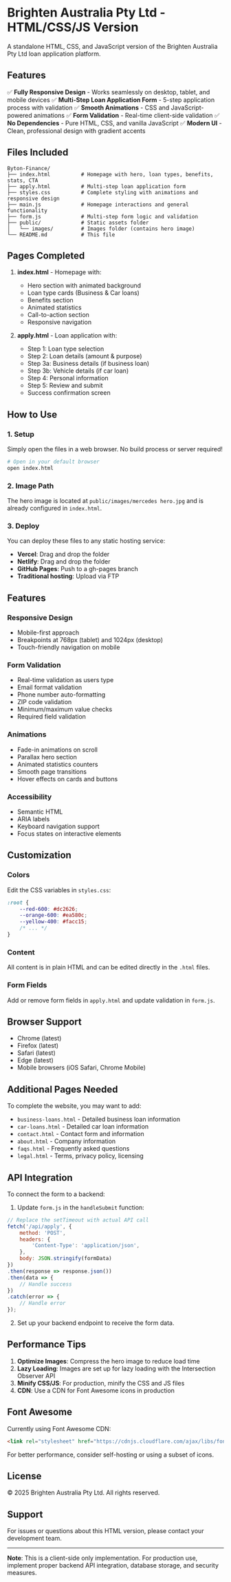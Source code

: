 # Brighten Australia Pty Ltd - HTML/CSS/JS Version

A standalone HTML, CSS, and JavaScript version of the Brighten Australia Pty Ltd loan application platform.

## Features

✅ **Fully Responsive Design** - Works seamlessly on desktop, tablet, and mobile devices
✅ **Multi-Step Loan Application Form** - 5-step application process with validation
✅ **Smooth Animations** - CSS and JavaScript-powered animations
✅ **Form Validation** - Real-time client-side validation
✅ **No Dependencies** - Pure HTML, CSS, and vanilla JavaScript
✅ **Modern UI** - Clean, professional design with gradient accents

## Files Included

```
Byton-Finance/
├── index.html          # Homepage with hero, loan types, benefits, stats, CTA
├── apply.html          # Multi-step loan application form
├── styles.css          # Complete styling with animations and responsive design
├── main.js             # Homepage interactions and general functionality
├── form.js             # Multi-step form logic and validation
├── public/             # Static assets folder
│   └── images/         # Images folder (contains hero image)
└── README.md           # This file
```

## Pages Completed

1. **index.html** - Homepage with:
   - Hero section with animated background
   - Loan type cards (Business & Car loans)
   - Benefits section
   - Animated statistics
   - Call-to-action section
   - Responsive navigation

2. **apply.html** - Loan application with:
   - Step 1: Loan type selection
   - Step 2: Loan details (amount & purpose)
   - Step 3a: Business details (if business loan)
   - Step 3b: Vehicle details (if car loan)
   - Step 4: Personal information
   - Step 5: Review and submit
   - Success confirmation screen

## How to Use

### 1. Setup

Simply open the files in a web browser. No build process or server required!

```bash
# Open in your default browser
open index.html
```

### 2. Image Path

The hero image is located at `public/images/mercedes hero.jpg` and is already configured in `index.html`.

### 3. Deploy

You can deploy these files to any static hosting service:
- **Vercel**: Drag and drop the folder
- **Netlify**: Drag and drop the folder
- **GitHub Pages**: Push to a gh-pages branch
- **Traditional hosting**: Upload via FTP

## Features

### Responsive Design
- Mobile-first approach
- Breakpoints at 768px (tablet) and 1024px (desktop)
- Touch-friendly navigation on mobile

### Form Validation
- Real-time validation as users type
- Email format validation
- Phone number auto-formatting
- ZIP code validation
- Minimum/maximum value checks
- Required field validation

### Animations
- Fade-in animations on scroll
- Parallax hero section
- Animated statistics counters
- Smooth page transitions
- Hover effects on cards and buttons

### Accessibility
- Semantic HTML
- ARIA labels
- Keyboard navigation support
- Focus states on interactive elements

## Customization

### Colors
Edit the CSS variables in `styles.css`:
```css
:root {
    --red-600: #dc2626;
    --orange-600: #ea580c;
    --yellow-400: #facc15;
    /* ... */
}
```

### Content
All content is in plain HTML and can be edited directly in the `.html` files.

### Form Fields
Add or remove form fields in `apply.html` and update validation in `form.js`.

## Browser Support

- Chrome (latest)
- Firefox (latest)
- Safari (latest)
- Edge (latest)
- Mobile browsers (iOS Safari, Chrome Mobile)

## Additional Pages Needed

To complete the website, you may want to add:
- `business-loans.html` - Detailed business loan information
- `car-loans.html` - Detailed car loan information
- `contact.html` - Contact form and information
- `about.html` - Company information
- `faqs.html` - Frequently asked questions
- `legal.html` - Terms, privacy policy, licensing

## API Integration

To connect the form to a backend:

1. Update `form.js` in the `handleSubmit` function:
```javascript
// Replace the setTimeout with actual API call
fetch('/api/apply', {
    method: 'POST',
    headers: {
        'Content-Type': 'application/json',
    },
    body: JSON.stringify(formData)
})
.then(response => response.json())
.then(data => {
    // Handle success
})
.catch(error => {
    // Handle error
});
```

2. Set up your backend endpoint to receive the form data.

## Performance Tips

1. **Optimize Images**: Compress the hero image to reduce load time
2. **Lazy Loading**: Images are set up for lazy loading with the Intersection Observer API
3. **Minify CSS/JS**: For production, minify the CSS and JS files
4. **CDN**: Use a CDN for Font Awesome icons in production

## Font Awesome

Currently using Font Awesome CDN:
```html
<link rel="stylesheet" href="https://cdnjs.cloudflare.com/ajax/libs/font-awesome/6.5.1/css/all.min.css">
```

For better performance, consider self-hosting or using a subset of icons.

## License

© 2025 Brighten Australia Pty Ltd. All rights reserved.

## Support

For issues or questions about this HTML version, please contact your development team.

---

**Note**: This is a client-side only implementation. For production use, implement proper backend API integration, database storage, and security measures.

